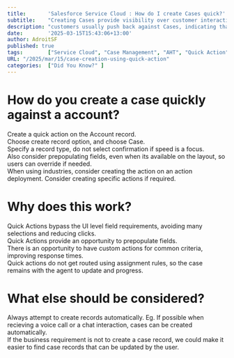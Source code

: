 ```yaml
---
title:       'Salesforce Service Cloud : How do I create Cases quick?'
subtitle:    "Creating Cases provide visibility over customer interactions; Creating Cases does not have to increase average handling time of agents."
description: "customers usually push back against Cases, indicating that creating a case increases their aht. Creating cases using quick action allows us to create cases quickly on the call without creating custom cases."
date:        '2025-03-15T15:43:06+13:00'
author: AdroitSF
published: true
tags:        ["Service Cloud", "Case Management", "AHT", "Quick Action"]
URL: "/2025/mar/15/case-creation-using-quick-action"
categories:  ["Did You Know?" ]
---
```


# How do you create a case quickly against a account?
Create a quick action on the Account record.  
Choose create record option, and choose Case.  
Specify a record type, do not select confirmation if speed is a focus.  
Also consider prepopulating fields, even when its available on the layout, so users can override if needed.  
When using industries, consider creating the action on an action deployment. Consider creating specific actions if required.  

# Why does this work?
Quick Actions bypass the UI level field requirements, avoiding many selections and reducing clicks.  
Quick Actions provide an opportunity to prepopulate fields.  
There is an opportunity to have custom actions for common criteria, improving response times.  
Quick actions do not get routed using assignment rules, so the case remains with the agent to update and progress.  

# What else should be considered?
Always attempt to create records automatically. Eg. If possible when recieving a voice call or a chat interaction, cases can be created automatically.  
If the business requirement is not to create a case record, we could make it easier to find case records that can be updated by the user.  
